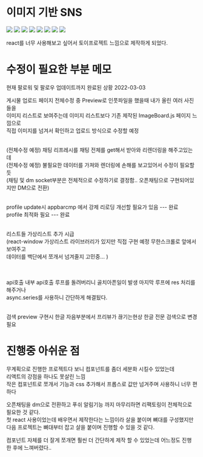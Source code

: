 # 이미지 기반 SNS

<img src="https://img.shields.io/badge/react-%2320232a.svg?style=for-the-badge&logo=react&logoColor=%2361DAFB"/> <img src="https://img.shields.io/badge/redux-%23593d88.svg?style=for-the-badge&logo=redux&logoColor=white"/>
<img src="https://img.shields.io/badge/AWS-%23FF9900.svg?style=for-the-badge&logo=amazon-aws&logoColor=white"/>
<img src="https://img.shields.io/badge/MongoDB-%234ea94b.svg?style=for-the-badge&logo=mongodb&logoColor=white"/>
<img src="https://img.shields.io/badge/node.js-6DA55F?style=for-the-badge&logo=node.js&logoColor=white"/>
<img src="https://img.shields.io/badge/MUI-%230081CB.svg?style=for-the-badge&logo=mui&logoColor=white"/>
<img src="https://img.shields.io/badge/Socket.io-black?style=for-the-badge&logo=socket.io&badgeColor=010101"/>
<img src="https://img.shields.io/badge/JWT-black?style=for-the-badge&logo=JSON%20web%20tokens"/><br>

react를 너무 사용해보고 싶어서 토이프로젝트 느낌으로 제작하게 되었다.<br>

# 수정이 필요한 부분 메모

현재 팔로워 및 팔로우 업데이트까지 완료된 상황 2022-03-03

게시물 업로드 페이지 전체수정 중 Preview로 인풋파일을 했을때 내가 올린 여러 사진들을 <br>
이미지 리스트로 보여주는데 이미지 리스트보다 기존 제작된 ImageBoard.js 페이지 느낌으로 <br>
직접 이미지를 넘겨서 확인하고 업로드 방식으로 수정할 예정
<br><br>

(전체수정 예정) 채팅 리프레시를 채팅 전체를 get해서 받아와 리렌더링을 해주고있는데<br>
(전체수정 예정) 불필요한 데이터를 가져와 렌더링에 손해를 보고있어서 수정이 필요할듯<br>
(채팅 및 dm socket부분은 전체적으로 수정하기로 결정함.. 오픈채팅으로 구현되어있지만 DM으로 전환)
<br><br>

profile update시 appbarcmp 에서 강제 리로딩 개선할 필요가 있음 --- 완료 <br>
profile 최적화 필요 --- 완료

<br>
리스트들 가상리스트 추가 시급 <br>
(react-window 가상리스트 라이브러리가 있지만 직접 구현 예정 무한스크롤로 앞에서 보여주고 <br> 데이터를 백단에서 쪼개서 넘겨줄지 고민중... )

<br><br>
api호출 내부 api호출 루프를 돌려버리니 골치아픈일이 발생 마지막 루프에 res 처리를 해주거나 <br>async.series를 사용하니 간단하게 해결됬다.

<br>
검색 preview 구현시 한글 자음부분에서 프리뷰가 끊기는현상 한글 전문 검색으로 변경필요 
 <br>
 
# 진행중 아쉬운 점<br>
무계획으로 진행한 프로젝트다 보니 컴포넌트를 좀더 세분화 시킬수 있었는데<br>리액트의 강점을 하나도 못살린 느낌<br>
작은 컴포넌트로 쪼개서 기능과 css 추가해서 프롭스로 값만 넘겨주며 사용하니 너무 편하다<br>

오픈채팅을 dm으로 전환하고 푸쉬 알림기능 까지 마무리하면 리팩토링이 전체적으로 필요한 것 같다. <br>
첫 react 사용이었는데 배우면서 제작한다는 느낌이라 살을 붙이며 뼈대를 구성했지만 <br>
다음 프로젝트는 뼈대부터 잡고 살을 붙이며 진행할 수 있을 것 같다. 

컴포넌트 자체를 더 잘게 쪼개면 훨씬 더 간단하게 제작 할 수 있었는데 어느정도 진행 한 후에 느껴버렸다..
